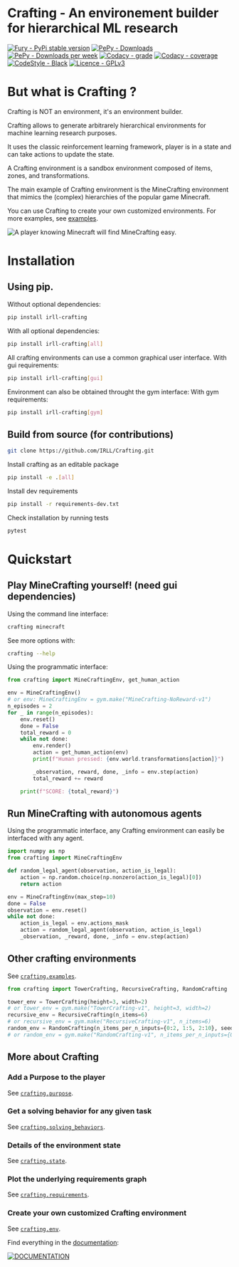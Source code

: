 # **Crafting - An environement builder for hierarchical ML research**

[![Fury - PyPi stable version](https://badge.fury.io/py/irll-crafting.svg)](https://badge.fury.io/py/irll-crafting)
[![PePy - Downloads](https://static.pepy.tech/badge/irll-crafting)](https://pepy.tech/project/irll-crafting)
[![PePy - Downloads per week](https://static.pepy.tech/badge/irll-crafting/week)](https://pepy.tech/project/irll-crafting)
[![Codacy - grade](https://app.codacy.com/project/badge/Grade/b5010ccc46274c0eb1e3ae563934efdd)](https://www.codacy.com/gh/IRLL/Crafting/dashboard?utm_source=github.com&amp;utm_medium=referral&amp;utm_content=IRLL/Crafting&amp;utm_campaign=Badge_Grade)
[![Codacy - coverage](https://app.codacy.com/project/badge/Coverage/b5010ccc46274c0eb1e3ae563934efdd)](https://www.codacy.com/gh/IRLL/Crafting/dashboard?utm_source=github.com&amp;utm_medium=referral&amp;utm_content=IRLL/Crafting&amp;utm_campaign=Badge_Coverage)
[![CodeStyle - Black](https://img.shields.io/badge/code%20style-black-000000.svg)](https://github.com/psf/black)
[![Licence - GPLv3](https://img.shields.io/github/license/MathisFederico/Crafting?style=plastic)](https://www.gnu.org/licenses/)

# But what is Crafting ?

Crafting is NOT an environment, it's an environment builder.

Crafting allows to generate arbitrarely hierarchical environments for machine learning research purposes.

It uses the classic reinforcement learning framework, player is in a state and can take actions to update the state.

A Crafting environment is a sandbox environment composed of
items, zones, and transformations.

The main example of Crafting environment is the MineCrafting environment 
that mimics the (complex) hierarchies of the popular game Minecraft.

You can use Crafting to create your own customized environments.
For more examples, see [examples](https://irll.github.io/Crafting/crafting/examples.html).

![A player knowing Minecraft will find MineCrafting easy.](docs/images/minecrafting_human_demo.gif)

# Installation

## Using pip.

Without optional dependencies:

```bash
pip install irll-crafting
```

With all optional dependencies:

```bash
pip install irll-crafting[all]
```


All crafting environments can use a common graphical user interface.
With gui requirements:

```bash
pip install irll-crafting[gui]
```

Environment can also be obtained throught the gym interface:
With gym requirements:

```bash
pip install irll-crafting[gym]
```

## Build from source (for contributions)

```bash
git clone https://github.com/IRLL/Crafting.git
```

Install crafting as an editable package
```bash
pip install -e .[all]
```

Install dev requirements
```bash
pip install -r requirements-dev.txt
```

Check installation by running tests
```bash
pytest
```

# Quickstart


## Play MineCrafting yourself! (need gui dependencies)

Using the command line interface:

```bash
crafting minecraft
```

See more options with:

```bash
crafting --help
```

Using the programmatic interface:

```python
from crafting import MineCraftingEnv, get_human_action

env = MineCraftingEnv()
# or env: MineCraftingEnv = gym.make("MineCrafting-NoReward-v1")
n_episodes = 2
for _ in range(n_episodes):
    env.reset()
    done = False
    total_reward = 0
    while not done:
        env.render()
        action = get_human_action(env)
        print(f"Human pressed: {env.world.transformations[action]}")

        _observation, reward, done, _info = env.step(action)
        total_reward += reward

    print(f"SCORE: {total_reward}")
```


## Run MineCrafting with autonomous agents

Using the programmatic interface, any Crafting environment can easily be interfaced with any agent.

```python
import numpy as np
from crafting import MineCraftingEnv

def random_legal_agent(observation, action_is_legal):
    action = np.random.choice(np.nonzero(action_is_legal)[0])
    return action

env = MineCraftingEnv(max_step=10)
done = False
observation = env.reset()
while not done:
    action_is_legal = env.actions_mask
    action = random_legal_agent(observation, action_is_legal)
    _observation, _reward, done, _info = env.step(action)
```
<!-- Run MineCrafting with MaskablePPO from sb3 agent [code] -->

## Other crafting environments

See [`crafting.examples`](https://irll.github.io/Crafting/crafting/examples.html).

``` python
from crafting import TowerCrafting, RecursiveCrafting, RandomCrafting

tower_env = TowerCrafting(height=3, width=2)
# or tower_env = gym.make("TowerCrafting-v1", height=3, width=2)
recursive_env = RecursiveCrafting(n_items=6)
# or recursive_env = gym.make("RecursiveCrafting-v1", n_items=6)
random_env = RandomCrafting(n_items_per_n_inputs={0:2, 1:5, 2:10}, seed=42)
# or random_env = gym.make("RandomCrafting-v1", n_items_per_n_inputs={0:2, 1:5, 2:10}, seed=42)
```

## More about Crafting

### Add a Purpose to the player
See [`crafting.purpose`](https://irll.github.io/Crafting/crafting/purpose.html).

###  Get a solving behavior for any given task
See [`crafting.solving_behaviors`](https://irll.github.io/Crafting/crafting/solving_behaviors.html).

### Details of the environment state
See [`crafting.state`](https://irll.github.io/Crafting/crafting/state.html).

### Plot the underlying requirements graph
See [`crafting.requirements`](https://irll.github.io/Crafting/crafting/requirements.html).

### Create your own customized Crafting environment
See [`crafting.env`](https://irll.github.io/Crafting/crafting/env.html).

Find everything in the [documentation](https://irll.github.io/Crafting/crafting.html):

[![DOCUMENTATION](docs/images/doc_index.png)](https://irll.github.io/Crafting/crafting.html)

